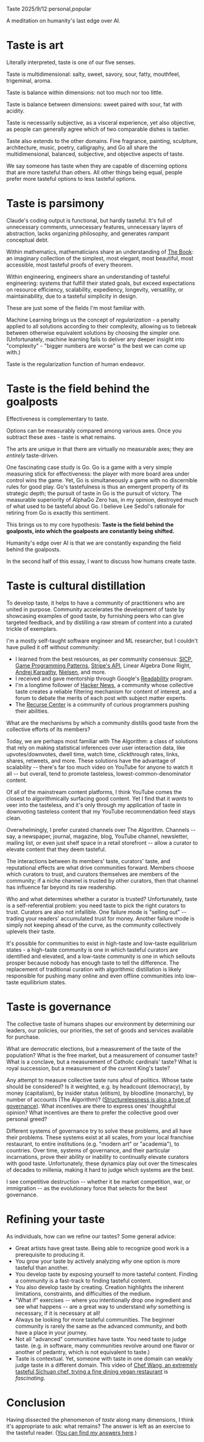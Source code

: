 Taste
2025/9/12
personal,popular

A meditation on humanity's last edge over AI.

# Taste is art

Literally interpreted, taste is one of our five senses.

Taste is multidimensional: salty, sweet, savory, sour, fatty, mouthfeel, trigeminal, aroma.

Taste is balance within dimensions: not too much nor too little.

Taste is balance between dimensions: sweet paired with sour, fat with acidity.

Taste is necessarily subjective, as a visceral experience, yet also objective, as people can generally agree which of two comparable dishes is tastier.

Taste also extends to the other domains. Fine fragrance, painting, sculpture, architecture, music, poetry, calligraphy, and Go all share the multidimensional, balanced, subjective, and objective aspects of taste.

We say someone has taste when they are capable of discerning options that are more tasteful than others. All other things being equal, people prefer more tasteful options to less tasteful options.

# Taste is parsimony

Claude's coding output is functional, but hardly tasteful. It's full of unnecessary comments, unnecessary features, unnecessary layers of abstraction, lacks organizing philosophy, and generates rampant conceptual debt.

Within mathematics, mathematicians share an understanding of [The Book](https://en.wikipedia.org/wiki/Paul_Erd%C5%91s#:~:text=The%20Book): an imaginary collection of the simplest, most elegant, most beautiful, most accessible, most tasteful proofs of every theorem.

Within engineering, engineers share an understanding of tasteful engineering: systems that fulfill their stated goals, but exceed expectations on resource efficiency, scalability, expediency, longevity, versatility, or maintainability, due to a tasteful simplicity in design.

These are just some of the fields I'm most familiar with.

Machine Learning brings us the concept of _regularization_ - a penalty applied to all solutions according to their complexity, allowing us to tiebreak between otherwise equivalent solutions by choosing the simpler one. (Unfortunately, machine learning fails to deliver any deeper insight into "complexity" - "bigger numbers are worse" is the best we can come up with.)

Taste is the regularization function of human endeavor.

# Taste is the field behind the goalposts

Effectiveness is complementary to taste.

Options can be measurably compared among various axes. Once you subtract these axes - taste is what remains.

The arts are unique in that there are virtually no measurable axes; they are _entirely_ taste-driven.

One fascinating case study is Go. Go is a game with a very simple measuring stick for effectiveness: the player with more board area under control wins the game. Yet, Go is simultaneously a game with no discernible rules for good play. Go's tastefulness is thus an emergent property of its strategic depth; the pursuit of taste in Go is the pursuit of victory. The measurable superiority of AlphaGo Zero has, in my opinion, destroyed much of what used to be tasteful about Go. I believe Lee Sedol's rationale for retiring from Go is exactly this sentiment.

This brings us to my core hypothesis: **Taste is the field behind the goalposts, into which the goalposts are constantly being shifted.**

Humanity's edge over AI is that we are constantly expanding the field behind the goalposts.

In the second half of this essay, I want to discuss how humans create taste.

# Taste is cultural distillation

To develop taste, it helps to have a community of practitioners who are united in purpose. Community accelerates the development of taste by showcasing examples of good taste, by furnishing peers who can give targeted feedback, and by distilling a raw stream of content into a curated trickle of exemplars.

I'm a mostly self-taught software engineer and ML researcher, but I couldn't have pulled it off without community:

- I learned from the best resources, as per community consensus: [SICP](https://en.wikipedia.org/wiki/Structure_and_Interpretation_of_Computer_Programs), [Game Programming Patterns](https://gameprogrammingpatterns.com/), [Stripe's API](https://docs.stripe.com/api), Linear Algebra Done Right, [Andrej Karpathy](https://karpathy.ai/), [Nielsen](http://neuralnetworksanddeeplearning.com/), and more.
- I received and gave mentorship through Google's [Readability](/essays/readability) program.
- I'm a longtime follower of [Hacker News](https://news.ycombinator.com), a community whose collective taste creates a reliable filtering mechanism for content of interest, and a forum to debate the merits of each post with subject matter experts.
- The [Recurse Center](http://recurse.com/) is a community of curious programmers pushing their abilities.

What are the mechanisms by which a community distills good taste from the collective efforts of its members?

Today, we are perhaps most familiar with The Algorithm: a class of solutions that rely on making statistical inferences over user interaction data, like upvotes/downvotes, dwell time, watch time, clickthrough rates, links, shares, retweets, and more. These solutions have the advantage of scalability -- there's far too much video on YouTube for anyone to watch it all -- but overall, tend to promote tasteless, lowest-common-denominator content.

Of all of the mainstream content platforms, I think YouTube comes the closest to algorithmically surfacing good content. Yet I find that it _wants_ to veer into the tasteless, and it's only through my application of taste in downvoting tasteless content that my YouTube recommendation feed stays clean.

Overwhelmingly, I prefer curated channels over The Algorithm. Channels -- say, a newspaper, journal, magazine, blog, YouTube channel, newsletter, mailing list, or even just shelf space in a retail storefront -- allow a curator to elevate content that they deem tasteful. 

The interactions between its members' taste, curators' taste, and reputational effects are what drive communities forward. Members choose which curators to trust, and curators themselves are members of the community; if a niche channel is trusted by other curators, then that channel has influence far beyond its raw readership.

Who and what determines whether a curator is trusted? Unfortunately, taste is a self-referential problem: you need taste to pick the right curators to trust. Curators are also not infallible. One failure mode is "selling out" -- trading your readers' accumulated trust for money. Another failure mode is simply not keeping ahead of the curve, as the community collectively uplevels their taste.

It's possible for communities to exist in high-taste and low-taste equilibrium states - a high-taste community is one in which tasteful curators are identified and elevated, and a low-taste community is one in which sellouts prosper because nobody has enough taste to tell the difference. The replacement of traditional curation with algorithmic distillation is likely responsible for pushing many online and even offline communities into low-taste equilibrium states.

# Taste is governance

The collective taste of humans shapes our environment by determining our leaders, our policies, our priorities, the set of goods and services available for purchase.

What are democratic elections, but a measurement of the taste of the population? What is the free market, but a measurement of consumer taste? What is a conclave, but a measurement of Catholic cardinals' taste? What is royal succession, but a measurement of the current King's taste?

Any attempt to measure collective taste runs afoul of politics. Whose taste should be considered? Is it weighted, e.g. by headcount (democracy), by money (capitalism), by insider status (elitism), by bloodline (monarchy), by number of accounts (The Algorithm)? ([Structurelessness is also a type of governance](https://en.wikipedia.org/wiki/The_Tyranny_of_Structurelessness)). What incentives are there to express ones' thoughtful opinion? What incentives are there to prefer the collective good over personal greed?

Different systems of governance try to solve these problems, and all have their problems. These systems exist at all scales, from your local franchise restaurant, to entire institutions (e.g. "modern art" or "academia"), to countries.  Over time, systems of governance, and their particular incarnations, prove their ability or inability to continually elevate curators with good taste. Unfortunately, these dynamics play out over the timescales of decades to millenia, making it hard to judge which systems are the best.

I see competitive destruction -- whether it be market competition, war, or immigration -- as the evolutionary force that selects for the best governance.

# Refining your taste

As individuals, how can we refine our tastes? Some general advice:

- Great artists have great taste. Being able to recognize good work is a prerequisite to producing it.
- You grow your taste by actively analyzing _why_ one option is more tasteful than another.
- You develop taste by exposing yourself to more tasteful content. Finding a community is a fast-track to finding tasteful content.
- You also develop taste by creating. Creation highlights the inherent limitations, constraints, and difficulties of the medium.
- "What if" exercises -- where you intentionally drop one ingredient and see what happens -- are a great way to understand _why_ something is necessary, if it is necessary at all!
- Always be looking for more tasteful communities. The beginner community is rarely the same as the advanced community, and both have a place in your journey.
- Not all "advanced" communities have taste. You need taste to judge taste. (e.g. in software, many communities revolve around one flavor or another of pedantry, which is not equivalent to taste.)
- Taste is contextual. Yet, someone with taste in one domain can weakly judge taste in a different domain.  This video of [Chef Wang, an extremely tasteful Sichuan chef, trying a fine dining vegan restaurant](https://www.youtube.com/watch?v=99oj1r02hGA) is _fascinating_.

# Conclusion

Having dissected the phenomenon of _taste_ along many dimensions, I think it's appropriate to ask: what remains? The answer is left as an exercise to the tasteful reader. ([You can find my answers here](/essays/9_16_2025/#taste).)
